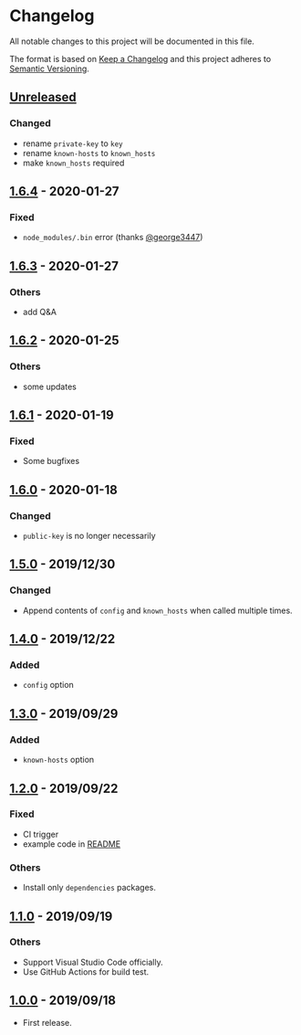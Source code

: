 # Changelog

All notable changes to this project will be documented in this file.

The format is based on [Keep a Changelog](http://keepachangelog.com/en/1.0.0/)
and this project adheres to [Semantic Versioning](http://semver.org/spec/v2.0.0.html).

## [Unreleased]

### Changed

* rename `private-key` to `key`
* rename `known-hosts` to `known_hosts`
* make `known_hosts` required

## [1.6.4] - 2020-01-27

### Fixed

* `node_modules/.bin` error (thanks [@george3447](https://github.com/george3447))

## [1.6.3] - 2020-01-27

### Others

* add Q&A

## [1.6.2] - 2020-01-25

### Others

* some updates

## [1.6.1] - 2020-01-19

### Fixed

* Some bugfixes

## [1.6.0] - 2020-01-18

### Changed

* `public-key` is no longer necessarily

## [1.5.0] - 2019/12/30

### Changed

* Append contents of `config` and `known_hosts` when called multiple times.

## [1.4.0] - 2019/12/22

### Added

* `config` option

## [1.3.0] - 2019/09/29

### Added

* `known-hosts` option

## [1.2.0] - 2019/09/22

### Fixed

* CI trigger
* example code in [README](README.md)

### Others

* Install only `dependencies` packages.

## [1.1.0] - 2019/09/19

### Others

* Support Visual Studio Code officially.
* Use GitHub Actions for build test.

## [1.0.0] - 2019/09/18

* First release.

[Unreleased]: https://github.com/shimataro/ssh-key-action/compare/v1.6.4...HEAD
[1.6.4]: https://github.com/shimataro/ssh-key-action/compare/v1.6.3...v1.6.4
[1.6.3]: https://github.com/shimataro/ssh-key-action/compare/v1.6.2...v1.6.3
[1.6.2]: https://github.com/shimataro/ssh-key-action/compare/v1.6.1...v1.6.2
[1.6.1]: https://github.com/shimataro/ssh-key-action/compare/v1.6.0...v1.6.1
[1.6.0]: https://github.com/shimataro/ssh-key-action/compare/v1.5.0...v1.6.0
[1.5.0]: https://github.com/shimataro/ssh-key-action/compare/v1.4.0...v1.5.0
[1.4.0]: https://github.com/shimataro/ssh-key-action/compare/v1.3.0...v1.4.0
[1.3.0]: https://github.com/shimataro/ssh-key-action/compare/v1.2.0...v1.3.0
[1.2.0]: https://github.com/shimataro/ssh-key-action/compare/v1.1.0...v1.2.0
[1.1.0]: https://github.com/shimataro/ssh-key-action/compare/v1.0.0...v1.1.0
[1.0.0]: https://github.com/shimataro/ssh-key-action/compare/8deacc95b1ee5732107e56baa4c8aac4c386ef7e...v1.0.0
